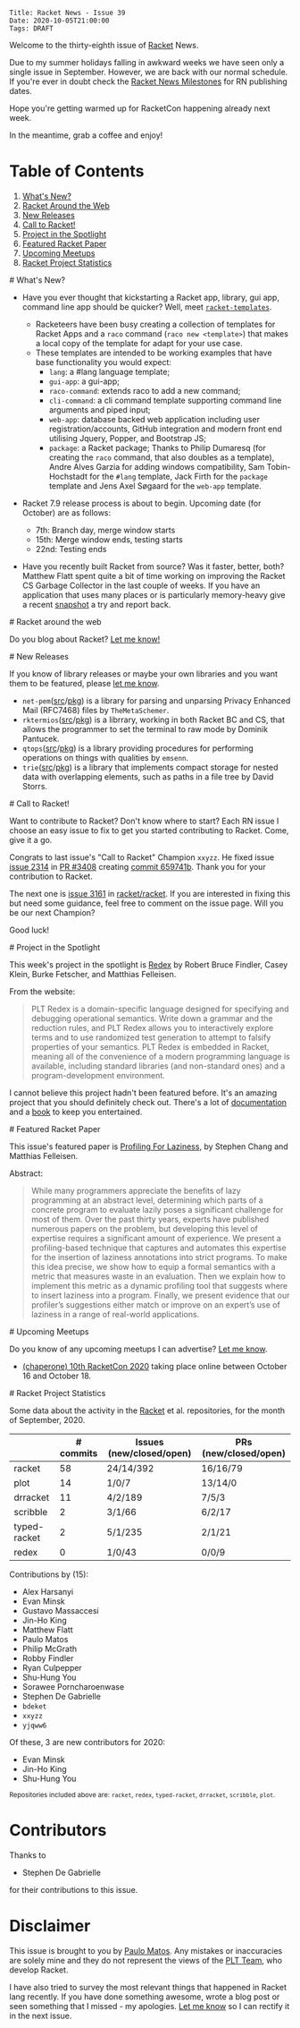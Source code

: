     Title: Racket News - Issue 39
    Date: 2020-10-05T21:00:00
    Tags: DRAFT

Welcome to the thirty-eighth issue of [Racket](https://www.racket-lang.org) News.

Due to my summer holidays falling in awkward weeks we have seen only a single issue in September. However, we are back with our normal schedule. If you're ever in doubt check the [Racket News Milestones](https://github.com/pmatos/racket-news/milestones) for RN publishing dates.

Hope you're getting warmed up for RacketCon happening already next week. 

In the meantime, grab a coffee and enjoy!

# Table of Contents

1. [What's New?](#whatsnew)
2. [Racket Around the Web](#aroundtheweb)
3. [New Releases](#newreleases)
4. [Call to Racket!](#calltoracket)
5. [Project in the Spotlight](#spotlight)
6. [Featured Racket Paper](#featuredpaper)
7. [Upcoming Meetups](#meetups)
8. [Racket Project Statistics](#stats)

<div id='whatsnew'/>
# What's New?

* Have you ever thought that kickstarting a Racket app, library, gui app, command line app should be quicker? Well, meet [`racket-templates`](https://github.com/racket-templates).
  * Racketeers have been busy creating a collection of templates for Racket Apps and a `raco` command (`raco new <template>`) that makes a local copy of the template for adapt for your use case.
  * These templates are intended to be working examples that have base functionality you would expect:
    * `lang`: a #lang language template;
    * `gui-app`: a gui-app;
    * `raco-command`: extends raco to add a new command;
    * `cli-command`: a cli command template supporting command line arguments and piped input;
    * `web-app`: database backed web application including user registration/accounts, GitHub integration and modern front end utilising Jquery, Popper, and Bootstrap JS;
    * `package`: a Racket package;
  Thanks to Philip Dumaresq (for creating the `raco` command, that also doubles as a template), Andre Alves Garzia for adding windows compatibility, Sam Tobin-Hochstadt for the `#lang` template, Jack Firth for the `package` template and Jens Axel Søgaard for the `web-app` template.

* Racket 7.9 release process is about to begin. Upcoming date (for October) are as follows:
  * 7th: Branch day, merge window starts
  * 15th: Merge window ends, testing starts
  * 22nd: Testing ends 

* Have you recently built Racket from source? Was it faster, better, both? Matthew Flatt spent quite a bit of time working on improving the Racket CS Garbage Collector in the last couple of weeks. If you have an application that uses many places or is particularly memory-heavy give a recent [snapshot](https://www.cs.utah.edu/plt/snapshots/) a try and report back.

<div id='aroundtheweb'/>
# Racket around the web

Do you blog about Racket? [Let me know!](mailto:pmatos@linki.tools)

<div id='newreleases'/>
# New Releases

If you know of library releases or maybe your own libraries and you want them to be featured, please [let me know](mailto:pmatos@linki.tools).

* `net-pem`([src](https://github.com/themetaschemer/net-pem/tree/master)/[pkg](https://pkgs.racket-lang.org/package/net-pem)) is a library for parsing and unparsing Privacy Enhanced Mail (RFC7468) files by `TheMetaSchemer`.
* `rktermios`([src](https://gitlab.com/racketeer/rktermios)/[pkg](https://pkgs.racket-lang.org/package/rktermios)) is a librrary, working in both Racket BC and CS, that allows the programmer to set the terminal to raw mode by Dominik Pantucek.
* `qtops`([src](https://github.com/emsenn/qtops/tree/master)/[pkg](https://pkgs.racket-lang.org/package/qtops)) is a library providing procedures for performing operations on things with qualities by `emsenn`.
* `trie`([src](https://github.com/dstorrs/racket-trie/tree/master)/[pkg](https://pkgs.racket-lang.org/package/trie)) is a library that implements compact storage for nested data with overlapping elements, such as paths in a file tree by David Storrs.

<div id='calltoracket'/>
# Call to Racket!

Want to contribute to Racket? Don't know where to start? Each RN issue I choose an easy issue to fix to get you started contributing to Racket. Come, give it a go.

Congrats to last issue's "Call to Racket" Champion `xxyzz`. He fixed issue [issue 2314](https://github.com/racket/racket/issues/2314) in [PR #3408](https://github.com/racket/racket/pull/3408) creating [commit 659741b](https://github.com/racket/racket/commit/659741bb5852d23ed6359ff420cb3db7f38d34cb). Thank you for your contribution to Racket.

The next one is [issue 3161](https://github.com/racket/racket/issues/3161) in [racket/racket](https://github.com/racket/racket). If you are interested in fixing this but need some guidance, feel free to comment on the issue page. Will you be our next Champion?

Good luck!

<div id='spotlight'/>
# Project in the Spotlight

This week's project in the spotlight is [Redex](https://redex.racket-lang.org/) by Robert Bruce Findler, Casey Klein, Burke Fetscher, and Matthias Felleisen.

From the website:

> PLT Redex is a domain-specific language designed for specifying and debugging operational semantics. Write down a grammar and the reduction rules, and PLT Redex allows you to interactively explore terms and to use randomized test generation to attempt to falsify properties of your semantics.
> PLT Redex is embedded in Racket, meaning all of the convenience of a modern programming language is available, including standard libraries (and non-standard ones) and a program-development environment. 

I cannot believe this project hadn't been featured before. It's an amazing project that you should definitely check out. There's a lot of [documentation](https://docs.racket-lang.org/redex/index.html) and a [book](https://mitpress.mit.edu/books/semantics-engineering-plt-redex) to keep you entertained.

<div id='featuredpaper'/>
# Featured Racket Paper

This issue's featured paper is [Profiling For Laziness](https://drive.google.com/file/d/1nmKdCsbh_ULYqUDeOEdyJus6y2Buq5eN/view?usp=sharing), by Stephen Chang and Matthias Felleisen.

Abstract:

> While many programmers appreciate the benefits of lazy programming at an abstract level, determining which parts of a concrete program to evaluate lazily poses a significant challenge for most of them. Over the past thirty years, experts have published numerous papers on the problem, but developing this level of expertise requires a significant amount of experience.
> We present a profiling-based technique that captures and automates this expertise for the insertion of laziness annotations into strict programs. To make this idea precise, we show how to equip a formal semantics with a metric that measures waste in an evaluation. Then we explain how to implement this metric as a dynamic profiling tool that suggests where to insert laziness into a program. Finally, we present evidence that our profiler’s suggestions either match or improve on an expert’s use of laziness in a range of real-world applications.

<div id='meetups'/>
# Upcoming Meetups

Do you know of any upcoming meetups I can advertise? [Let me know](mailto:pmatos@linki.tools).

* [(chaperone) 10th RacketCon 2020](https://con.racket-lang.org/) taking place online between October 16 and October 18.

<div id='stats'/>
# Racket Project Statistics

Some data about the activity in the [Racket](https://github.com/racket) et al. repositories, for the month of September, 2020.

<!-- Repo racket -->
<!-- # Commits: 58 -->
<!-- Issues: 24/14/392 -->
<!-- PRs: 16/16/79 -->

<!-- Repo plot -->
<!-- # Commits: 14 -->
<!-- Issues: 1/0/7 -->
<!-- PRs: 13/14/0 -->

<!-- Repo drracket -->
<!-- # Commits: 11 -->
<!-- Issues: 4/2/189 -->
<!-- PRs: 7/5/3 -->

<!-- Repo scribble -->
<!-- # Commits: 2 -->
<!-- Issues: 3/1/66 -->
<!-- PRs: 6/2/17 -->

<!-- Repo typed-racket -->
<!-- # Commits: 2 -->
<!-- Issues: 5/1/235 -->
<!-- PRs: 2/1/21 -->

<!-- Repo redex -->
<!-- # Commits: 0 -->
<!-- Issues: 1/0/43 -->
<!-- PRs: 0/0/9 -->

<div class="table-wrapper">
<table class="fl-table">
<thead>
<tr><th></th><th># commits</th><th>Issues (new/closed/open)</th><th>PRs (new/closed/open)</th></tr>
</thead>
<tr><td>racket</td><td>58</td>           <td>24/14/392</td>        <td>16/16/79</td></tr>
<tr><td>plot</td><td>14</td>             <td>1/0/7</td>            <td>13/14/0</td></tr>
<tr><td>drracket</td><td>11</td>         <td>4/2/189</td>          <td>7/5/3</td></tr>
<tr><td>scribble</td><td>2</td>          <td>3/1/66</td>           <td>6/2/17</td></tr>
<tr><td>typed-racket</td><td>2</td>      <td>5/1/235</td>          <td>2/1/21</td></tr>
<tr><td>redex</td><td>0</td>             <td>1/0/43</td>           <td>0/0/9</td></tr>
</table>
</div>

Contributions by (15):

* Alex Harsanyi
* Evan Minsk
* Gustavo Massaccesi
* Jin-Ho King
* Matthew Flatt
* Paulo Matos
* Philip McGrath
* Robby Findler
* Ryan Culpepper
* Shu-Hung You
* Sorawee Porncharoenwase
* Stephen De Gabrielle
* `bdeket`
* `xxyzz`
* `yjqww6`

Of these, 3 are new contributors for 2020:

* Evan Minsk
* Jin-Ho King
* Shu-Hung You

<small>Repositories included above are: `racket`, `redex`, `typed-racket`, `drracket`, `scribble`, `plot`.</small>

# Contributors

Thanks to

* Stephen De Gabrielle

for their contributions to this issue.

# Disclaimer

This issue is brought to you by [Paulo Matos](mailto:pmatos@linki.tools). Any mistakes or inaccuracies are solely mine and
they do not represent the views of the [PLT Team](http://www.racket-lang.org/team.html), who develop Racket.

I have also tried to survey the most relevant things that happened in Racket lang recently. If you have done something awesome, wrote a blog post or seen something that I missed - my apologies. [Let me know](mailto:pmatos@linki.tools) so I can rectify it in the next issue.
